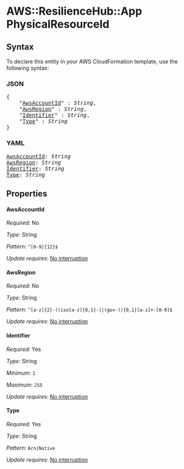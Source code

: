 # AWS::ResilienceHub::App PhysicalResourceId

## Syntax

To declare this entity in your AWS CloudFormation template, use the following syntax:

### JSON

<pre>
{
    "<a href="#awsaccountid" title="AwsAccountId">AwsAccountId</a>" : <i>String</i>,
    "<a href="#awsregion" title="AwsRegion">AwsRegion</a>" : <i>String</i>,
    "<a href="#identifier" title="Identifier">Identifier</a>" : <i>String</i>,
    "<a href="#type" title="Type">Type</a>" : <i>String</i>
}
</pre>

### YAML

<pre>
<a href="#awsaccountid" title="AwsAccountId">AwsAccountId</a>: <i>String</i>
<a href="#awsregion" title="AwsRegion">AwsRegion</a>: <i>String</i>
<a href="#identifier" title="Identifier">Identifier</a>: <i>String</i>
<a href="#type" title="Type">Type</a>: <i>String</i>
</pre>

## Properties

#### AwsAccountId

_Required_: No

_Type_: String

_Pattern_: <code>^[0-9]{12}$</code>

_Update requires_: [No interruption](https://docs.aws.amazon.com/AWSCloudFormation/latest/UserGuide/using-cfn-updating-stacks-update-behaviors.html#update-no-interrupt)

#### AwsRegion

_Required_: No

_Type_: String

_Pattern_: <code>^[a-z]{2}-((iso[a-z]{0,1}-)|(gov-)){0,1}[a-z]+-[0-9]$</code>

_Update requires_: [No interruption](https://docs.aws.amazon.com/AWSCloudFormation/latest/UserGuide/using-cfn-updating-stacks-update-behaviors.html#update-no-interrupt)

#### Identifier

_Required_: Yes

_Type_: String

_Minimum_: <code>1</code>

_Maximum_: <code>255</code>

_Update requires_: [No interruption](https://docs.aws.amazon.com/AWSCloudFormation/latest/UserGuide/using-cfn-updating-stacks-update-behaviors.html#update-no-interrupt)

#### Type

_Required_: Yes

_Type_: String

_Pattern_: <code>Arn|Native</code>

_Update requires_: [No interruption](https://docs.aws.amazon.com/AWSCloudFormation/latest/UserGuide/using-cfn-updating-stacks-update-behaviors.html#update-no-interrupt)
